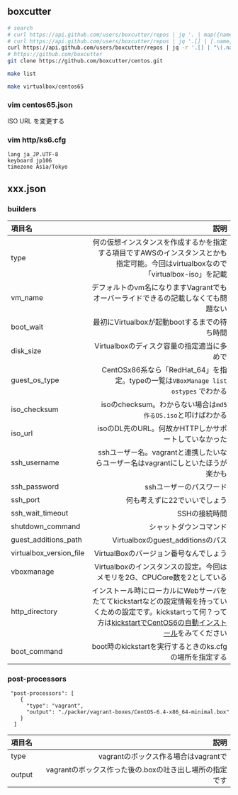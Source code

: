 ## boxcutter

```bash
# search
# curl https://api.github.com/users/boxcutter/repos | jq '. | map({name: .name, url: .clone_url})'
# curl https://api.github.com/users/boxcutter/repos | jq '.[] | [.name, .clone_url] | @csv'
curl https://api.github.com/users/boxcutter/repos | jq -r '.[] | "\(.name),\(.clone_url)"'
# https://github.com/boxcutter
git clone https://github.com/boxcutter/centos.git

make list

make virtualbox/centos65
```

### vim centos65.json
ISO URL を変更する

### vim http/ks6.cfg
```
lang ja_JP.UTF-8
keyboard jp106
timezone Asia/Tokyo
```

## xxx.json
### builders

| 項目名                  | 説明        |
|:------------------------|------------:|
| type                    | 何の仮想インスタンスを作成するかを指定する項目ですAWSのインスタンスとかも指定可能。今回はvirtualboxなので 「virtualbox-iso」を記載 |
| vm_name                 | デフォルトのvm名になりますVagrantでもオーバーライドできるの記載しなくても問題ない |
| boot_wait               | 最初にVirtualboxが起動bootするまでの待ち時間 |
| disk_size               | Virtualboxのディスク容量の指定適当に多めで |
| guest_os_type           | CentOSx86系なら「RedHat_64」を指定。typeの一覧は```VBoxManage list ostypes``` でわかる|
| iso_checksum            | isoのchecksum。わからない場合は```md5 作るOS.iso```と叩けばわかる|
| iso_url                 | isoのDL先のURL。何故かHTTPしかサポートしていなかった|
| ssh_username            | sshユーザー名。vagrantと連携したいならユーザー名はvagrantにしといたほうが楽かも|
| ssh_password            | sshユーザーのパスワード|
| ssh_port                | 何も考えずに22でいいでしょう|
| ssh_wait_timeout        | SSHの接続時間|
| shutdown_command        | シャットダウンコマンド |
| guest_additions_path    | Virtualboxのguest_additionsのパス |
| virtualbox_version_file | VirtualBoxのバージョン番号なんでしょう |
| vboxmanage              | Virtualboxのインスタンスの設定。今回はメモリを2G、CPUCore数を2としている |
|http_directory           | インストール時にローカルにWebサーバをたててkickstartなどの設定情報を持っていくための設定です。kickstartって何？って方は[kickstartでCentOS6の自動インストール](http://wg.drive.ne.jp/miura/archives/2208)をみてください|
|boot_command             | boot時のkickstartを実行するときのks.cfgの場所を指定する|

### post-processors

```packer.json（一部抜粋）
 "post-processors": [
    {
      "type": "vagrant",
      "output": "./packer/vagrant-boxes/CentOS-6.4-x86_64-minimal.box"
    }
  ]
```

| 項目名 | 説明 |
|:-----------|------------:|
| type | vagrantのボックス作る場合はvagrantで|
| output | vagrantのボックス作った後の.boxの吐き出し場所の指定です|


